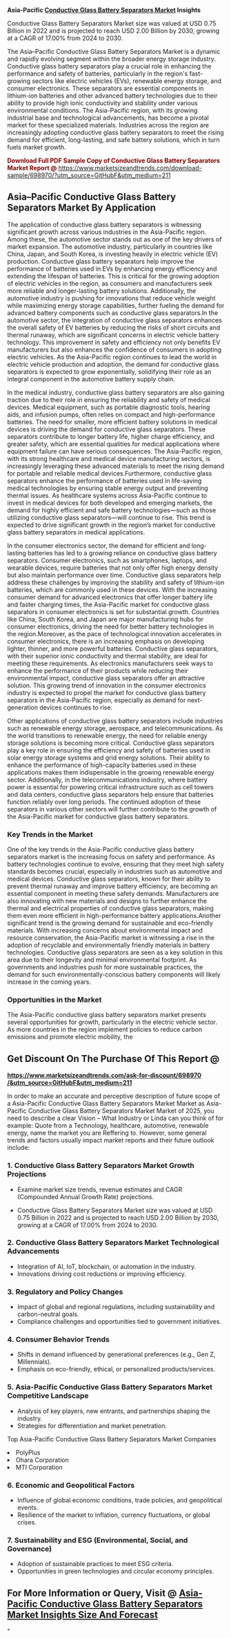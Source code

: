 <p><strong>Asia-Pacific&nbsp;<a href=""https://www.marketsizeandtrends.com/download-sample/698970/&amp;utm_source=GitHubF&amp;utm_medium=211"">Conductive Glass Battery Separators Market</a> Insights</strong></p><p>Conductive Glass Battery Separators Market size was valued at USD 0.75 Billion in 2022 and is projected to reach USD 2.00 Billion by 2030, growing at a CAGR of 17.00% from 2024 to 2030.</p><p><p>The Asia–Pacific Conductive Glass Battery Separators Market is a dynamic and rapidly evolving segment within the broader energy storage industry. Conductive glass battery separators play a crucial role in enhancing the performance and safety of batteries, particularly in the region's fast-growing sectors like electric vehicles (EVs), renewable energy storage, and consumer electronics. These separators are essential components in lithium-ion batteries and other advanced battery technologies due to their ability to provide high ionic conductivity and stability under various environmental conditions. The Asia-Pacific region, with its growing industrial base and technological advancements, has become a pivotal market for these specialized materials. Industries across the region are increasingly adopting conductive glass battery separators to meet the rising demand for efficient, long-lasting, and safe battery solutions, which in turn fuels market growth. <p><strong><span style="color: #800000;">Download Full PDF Sample Copy of Conductive Glass Battery Separators Market Report @</span>&nbsp;</strong><a href="https://www.marketsizeandtrends.com/download-sample/698970/?utm_source=GitHubF&amp;utm_medium=211" target="_blank">https://www.marketsizeandtrends.com/download-sample/698970/?utm_source=GitHubF&amp;utm_medium=211</a></p></p><h2>Asia–Pacific Conductive Glass Battery Separators Market By Application</h2><p>The application of conductive glass battery separators is witnessing significant growth across various industries in the Asia-Pacific region. Among these, the automotive sector stands out as one of the key drivers of market expansion. The automotive industry, particularly in countries like China, Japan, and South Korea, is investing heavily in electric vehicle (EV) production. Conductive glass battery separators help improve the performance of batteries used in EVs by enhancing energy efficiency and extending the lifespan of batteries. This is critical for the growing adoption of electric vehicles in the region, as consumers and manufacturers seek more reliable and longer-lasting battery solutions. Additionally, the automotive industry is pushing for innovations that reduce vehicle weight while maximizing energy storage capabilities, further fueling the demand for advanced battery components such as conductive glass separators.In the automotive sector, the integration of conductive glass separators enhances the overall safety of EV batteries by reducing the risks of short circuits and thermal runaway, which are significant concerns in electric vehicle battery technology. This improvement in safety and efficiency not only benefits EV manufacturers but also enhances the confidence of consumers in adopting electric vehicles. As the Asia-Pacific region continues to lead the world in electric vehicle production and adoption, the demand for conductive glass separators is expected to grow exponentially, solidifying their role as an integral component in the automotive battery supply chain.</p><p>In the medical industry, conductive glass battery separators are also gaining traction due to their role in ensuring the reliability and safety of medical devices. Medical equipment, such as portable diagnostic tools, hearing aids, and infusion pumps, often relies on compact and high-performance batteries. The need for smaller, more efficient battery solutions in medical devices is driving the demand for conductive glass separators. These separators contribute to longer battery life, higher charge efficiency, and greater safety, which are essential qualities for medical applications where equipment failure can have serious consequences. The Asia-Pacific region, with its strong healthcare and medical device manufacturing sectors, is increasingly leveraging these advanced materials to meet the rising demand for portable and reliable medical devices.Furthermore, conductive glass separators enhance the performance of batteries used in life-saving medical technologies by ensuring stable energy output and preventing thermal issues. As healthcare systems across Asia-Pacific continue to invest in medical devices for both developed and emerging markets, the demand for highly efficient and safe battery technologies—such as those utilizing conductive glass separators—will continue to rise. This trend is expected to drive significant growth in the region’s market for conductive glass battery separators in medical applications.</p><p>In the consumer electronics sector, the demand for efficient and long-lasting batteries has led to a growing reliance on conductive glass battery separators. Consumer electronics, such as smartphones, laptops, and wearable devices, require batteries that not only offer high energy density but also maintain performance over time. Conductive glass separators help address these challenges by improving the stability and safety of lithium-ion batteries, which are commonly used in these devices. With the increasing consumer demand for advanced electronics that offer longer battery life and faster charging times, the Asia-Pacific market for conductive glass separators in consumer electronics is set for substantial growth. Countries like China, South Korea, and Japan are major manufacturing hubs for consumer electronics, driving the need for better battery technologies in the region.Moreover, as the pace of technological innovation accelerates in consumer electronics, there is an increasing emphasis on developing lighter, thinner, and more powerful batteries. Conductive glass separators, with their superior ionic conductivity and thermal stability, are ideal for meeting these requirements. As electronics manufacturers seek ways to enhance the performance of their products while reducing their environmental impact, conductive glass separators offer an attractive solution. This growing trend of innovation in the consumer electronics industry is expected to propel the market for conductive glass battery separators in the Asia-Pacific region, especially as demand for next-generation devices continues to rise.</p><p>Other applications of conductive glass battery separators include industries such as renewable energy storage, aerospace, and telecommunications. As the world transitions to renewable energy, the need for reliable energy storage solutions is becoming more critical. Conductive glass separators play a key role in ensuring the efficiency and safety of batteries used in solar energy storage systems and grid energy solutions. Their ability to enhance the performance of high-capacity batteries used in these applications makes them indispensable in the growing renewable energy sector. Additionally, in the telecommunications industry, where battery power is essential for powering critical infrastructure such as cell towers and data centers, conductive glass separators help ensure that batteries function reliably over long periods. The continued adoption of these separators in various other sectors will further contribute to the growth of the Asia-Pacific market for conductive glass battery separators.</p><h3>Key Trends in the Market</h3><p>One of the key trends in the Asia-Pacific conductive glass battery separators market is the increasing focus on safety and performance. As battery technologies continue to evolve, ensuring that they meet high safety standards becomes crucial, especially in industries such as automotive and medical devices. Conductive glass separators, known for their ability to prevent thermal runaway and improve battery efficiency, are becoming an essential component in meeting these safety demands. Manufacturers are also innovating with new materials and designs to further enhance the thermal and electrical properties of conductive glass separators, making them even more efficient in high-performance battery applications.Another significant trend is the growing demand for sustainable and eco-friendly materials. With increasing concerns about environmental impact and resource conservation, the Asia-Pacific market is witnessing a rise in the adoption of recyclable and environmentally friendly materials in battery technologies. Conductive glass separators are seen as a key solution in this area due to their longevity and minimal environmental footprint. As governments and industries push for more sustainable practices, the demand for such environmentally-conscious battery components will likely increase in the coming years.</p><h3>Opportunities in the Market</h3><p>The Asia-Pacific conductive glass battery separators market presents several opportunities for growth, particularly in the electric vehicle sector. As more countries in the region implement policies to reduce carbon emissions and promote electric mobility, the</p><h2><strong>Get Discount On The Purchase Of This Report @&nbsp;</strong></h2><p><strong><a href=""https://www.marketsizeandtrends.com/ask-for-discount/698970/&amp;utm_source=GitHubF&amp;utm_medium=211"" target=""_blank"">https://www.marketsizeandtrends.com/ask-for-discount/698970<br />/&amp;utm_source=GitHubF&amp;utm_medium=211</a></strong></p><p>In order to make an accurate and perceptive description of future scope of a Asia-Pacific&nbsp;Conductive Glass Battery Separators Market Market as Asia-Pacific&nbsp;Conductive Glass Battery Separators Market Market of 2025, you need to describe a clear Vision &ndash; What Industry or Linda can you think of for example: Quote from a Technology, healthcare, automotive, renewable energy, name the market you are Reffering to. However, some general trends and factors usually impact market reports and their future outlook include:</p><h3>1.&nbsp;<strong>Conductive Glass Battery Separators Market Growth Projections</strong></h3><ul><li>Examine market size trends, revenue estimates and CAGR (Compounded Annual Growth Rate) projections.</li><li><p>Conductive Glass Battery Separators Market size was valued at USD 0.75 Billion in 2022 and is projected to reach USD 2.00 Billion by 2030, growing at a CAGR of 17.00% from 2024 to 2030.</p></li></ul><h3>2.&nbsp;<strong>Conductive Glass Battery Separators Market Technological Advancements</strong></h3><ul><li>Integration of AI, IoT, blockchain, or automation in the industry.</li><li>Innovations driving cost reductions or improving efficiency.</li></ul><h3>3.&nbsp;<strong>Regulatory and Policy Changes</strong></h3><ul><li>Impact of global and regional regulations, including sustainability and carbon-neutral goals.</li><li>Compliance challenges and opportunities tied to government initiatives.</li></ul><h3>4.&nbsp;<strong>Consumer Behavior Trends</strong></h3><ul><li>Shifts in demand influenced by generational preferences (e.g., Gen Z, Millennials).</li><li>Emphasis on eco-friendly, ethical, or personalized products/services.</li></ul><h3>5.&nbsp;<strong>Asia-Pacific Conductive Glass Battery Separators Market Competitive Landscape</strong></h3><ul><li>Analysis of key players, new entrants, and partnerships shaping the industry.</li><li>Strategies for differentiation and market penetration.</li></ul><p data-pm-slice=""1 1 []"">Top Asia-Pacific Conductive Glass Battery Separators Market Companies</p><div data-test-id=""""><p><li>PolyPlus</li><li> Ohara Corporation</li><li> MTI Corporation</li></p></div><h3>6.&nbsp;<strong>Economic and Geopolitical Factors</strong></h3><ul><li>Influence of global economic conditions, trade policies, and geopolitical events.</li><li>Resilience of the market to inflation, currency fluctuations, or global crises.</li></ul><h3>7.&nbsp;<strong>Sustainability and ESG (Environmental, Social, and Governance)</strong></h3><ul><li>Adoption of sustainable practices to meet ESG criteria.</li><li>Opportunities in green technologies and circular economy principles.</li></ul><h2><strong>For More Information or Query, Visit @&nbsp;</strong><a href=""https://www.verifiedmarketreports.com/product/conductive-glass-battery-separators-market/"" target=""_blank"">Asia-Pacific Conductive Glass Battery Separators Market Insights Size And Forecast</a></h2>"
